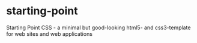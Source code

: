 starting-point
==============

Starting Point CSS - a minimal but good-looking html5- and css3-template for web sites and web applications
